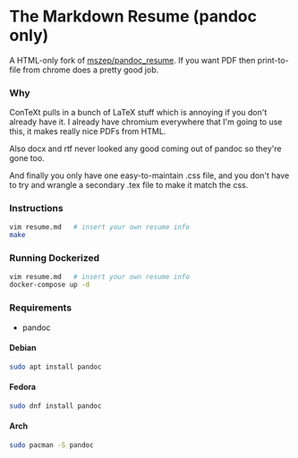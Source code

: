 The Markdown Resume (pandoc only)
=================================

A HTML-only fork of
[mszep/pandoc_resume](https://github.com/mszep/pandoc_resume). If you
want PDF then print-to-file from chrome does a pretty good job.


### Why

ConTeXt pulls in a bunch of LaTeX stuff which is annoying if you don't
already have it. I already have chromium everywhere that I'm going to
use this, it makes really nice PDFs from HTML.

Also docx and rtf never looked any good coming out of pandoc so
they're gone too.

And finally you only have one easy-to-maintain .css file, and you
don't have to try and wrangle a secondary .tex file to make it match
the css.

### Instructions
```bash
vim resume.md   # insert your own resume info
make
```

### Running Dockerized
```bash
vim resume.md   # insert your own resume info
docker-compose up -d
```

### Requirements

 * pandoc

#### Debian
```bash
sudo apt install pandoc
```

#### Fedora
```bash
sudo dnf install pandoc
```

#### Arch
```bash
sudo pacman -S pandoc
```
